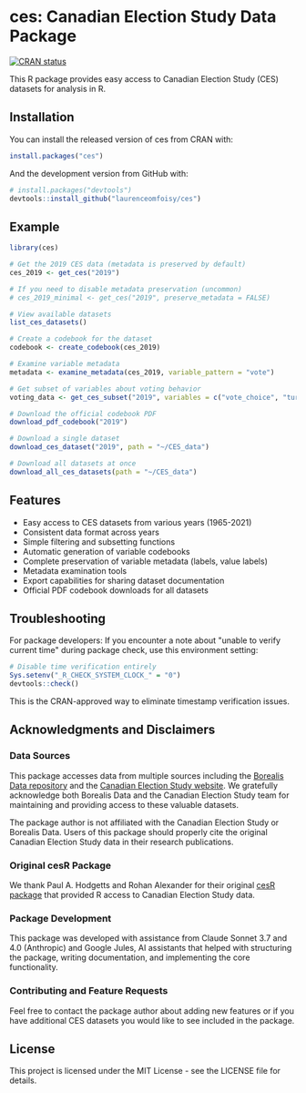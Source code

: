 # ces: Canadian Election Study Data Package

[![CRAN status](https://www.r-pkg.org/badges/version/ces)](https://CRAN.R-project.org/package=ces)

This R package provides easy access to Canadian Election Study (CES) datasets for analysis in R.

## Installation

You can install the released version of ces from CRAN with:

```r
install.packages("ces")
```

And the development version from GitHub with:

```r
# install.packages("devtools")
devtools::install_github("laurenceomfoisy/ces")
```

## Example

```r
library(ces)

# Get the 2019 CES data (metadata is preserved by default)
ces_2019 <- get_ces("2019")

# If you need to disable metadata preservation (uncommon)
# ces_2019_minimal <- get_ces("2019", preserve_metadata = FALSE)

# View available datasets
list_ces_datasets()

# Create a codebook for the dataset
codebook <- create_codebook(ces_2019)

# Examine variable metadata
metadata <- examine_metadata(ces_2019, variable_pattern = "vote")

# Get subset of variables about voting behavior
voting_data <- get_ces_subset("2019", variables = c("vote_choice", "turnout"))

# Download the official codebook PDF
download_pdf_codebook("2019")

# Download a single dataset
download_ces_dataset("2019", path = "~/CES_data")

# Download all datasets at once
download_all_ces_datasets(path = "~/CES_data")
```

## Features

- Easy access to CES datasets from various years (1965-2021)
- Consistent data format across years
- Simple filtering and subsetting functions
- Automatic generation of variable codebooks
- Complete preservation of variable metadata (labels, value labels)
- Metadata examination tools
- Export capabilities for sharing dataset documentation
- Official PDF codebook downloads for all datasets

## Troubleshooting

For package developers: If you encounter a note about "unable to verify current time" during package check, use this environment setting:

```r
# Disable time verification entirely
Sys.setenv("_R_CHECK_SYSTEM_CLOCK_" = "0")
devtools::check()
```

This is the CRAN-approved way to eliminate timestamp verification issues.

## Acknowledgments and Disclaimers

### Data Sources
This package accesses data from multiple sources including the [Borealis Data repository](https://borealisdata.ca/) and the [Canadian Election Study website](https://ces-eec.arts.ubc.ca/). We gratefully acknowledge both Borealis Data and the Canadian Election Study team for maintaining and providing access to these valuable datasets.

The package author is not affiliated with the Canadian Election Study or Borealis Data. Users of this package should properly cite the original Canadian Election Study data in their research publications.

### Original cesR Package
We thank Paul A. Hodgetts and Rohan Alexander for their original [cesR package](https://hodgettsp.github.io/cesR/) that provided R access to Canadian Election Study data.

### Package Development
This package was developed with assistance from Claude Sonnet 3.7 and 4.0 (Anthropic) and Google Jules, AI assistants that helped with structuring the package, writing documentation, and implementing the core functionality.

### Contributing and Feature Requests
Feel free to contact the package author about adding new features or if you have additional CES datasets you would like to see included in the package.

## License

This project is licensed under the MIT License - see the LICENSE file for details.
